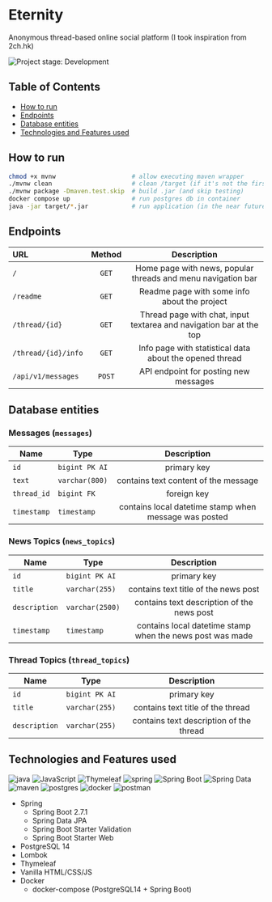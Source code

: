 # Eternity
Anonymous thread-based online social platform (I took inspiration from 2ch.hk)

![Project stage: Development][project-stage-badge: Development]

[project-stage-badge: Development]: https://img.shields.io/badge/Project%20Stage-Development-yellowgreen.svg

## Table of Contents
* [How to run](#how-to-run)
* [Endpoints](#endpoints)
* [Database entities](#database-entities)
* [Technologies and Features used](#technologies-and-features-used)

## How to run
```bash
chmod +x mvnw                     # allow executing maven wrapper
./mvnw clean                      # clean /target (if it's not the first run)
./mvnw package -Dmaven.test.skip  # build .jar (and skip testing)
docker compose up                 # run postgres db in container
java -jar target/*.jar            # run application (in the near future it will be containerized)
```

## Endpoints
| URL                 | Method |                             Description                             |
|:--------------------|:------:|:-------------------------------------------------------------------:|
| `/`                 | `GET`  |    Home page with news, popular threads and menu navigation bar     |
| `/readme`           | `GET`  |            Readme page with some info about the project             |
| `/thread/{id}`      | `GET`  | Thread page with chat, input textarea and navigation bar at the top |
| `/thread/{id}/info` | `GET`  |       Info page with statistical data about the opened thread       |
| `/api/v1/messages`  | `POST` |                API endpoint for posting new messages                |

## Database entities
### Messages (`messages`)
| Name        | Type           |                      Description                      |
|-------------|----------------|:-----------------------------------------------------:|
| `id`        | `bigint PK AI` |                      primary key                      |
| `text`      | `varchar(800)` |         contains text content of the message          |
| `thread_id` | `bigint FK`    |                      foreign key                      |
| `timestamp` | `timestamp`    | contains local datetime stamp when message was posted |

### News Topics (`news_topics`)
| Name          | Type            |                        Description                        |
|---------------|-----------------|:---------------------------------------------------------:|
| `id`          | `bigint PK AI`  |                        primary key                        |
| `title`       | `varchar(255)`  |           contains text title of the news post            |
| `description` | `varchar(2500)` |        contains text description of the news post         |
| `timestamp`   | `timestamp`     | contains local datetime stamp when the news post was made |

### Thread Topics (`thread_topics`)
| Name          | Type           |               Description               |
|---------------|----------------|:---------------------------------------:|
| `id`          | `bigint PK AI` |               primary key               |
| `title`       | `varchar(255)` |    contains text title of the thread    |
| `description` | `varchar(255)` | contains text description of the thread |

## Technologies and Features used

![java](https://img.shields.io/badge/Java-ED8B00?style=for-the-badge&logo=java&logoColor=white)
![JavaScript](https://img.shields.io/badge/javascript-%23323330.svg?style=for-the-badge&logo=javascript&logoColor=%23F7DF1E)
![Thymeleaf](https://img.shields.io/badge/Thymeleaf-%23005C0F.svg?style=for-the-badge&logo=Thymeleaf&logoColor=white)
![spring](https://img.shields.io/badge/spring%20-%236DB33F.svg?&style=for-the-badge&logo=spring&logoColor=white)
![Spring Boot](https://img.shields.io/static/v1?style=for-the-badge&message=Spring+Boot&color=6DB33F&logo=Spring+Boot&logoColor=FFFFFF&label=)
![Spring Data](https://img.shields.io/static/v1?style=for-the-badge&message=Spring+Data&color=6DB33F&logo=Spring+Data&logoColor=FFFFFF&label=)
![maven](https://img.shields.io/badge/Maven-C71A36?style=for-the-badge&logo=apache-maven)
![postgres](https://img.shields.io/badge/postgres-%23316192.svg?&style=for-the-badge&logo=postgresql&logoColor=white)
![docker](https://img.shields.io/badge/docker-%232496ED.svg?&style=for-the-badge&logo=docker&logoColor=white)
![postman](https://img.shields.io/badge/Postman-FF6C37?style=for-the-badge&logo=Postman&logoColor=white)

* Spring
    * Spring Boot 2.7.1
    * Spring Data JPA
    * Spring Boot Starter Validation
    * Spring Boot Starter Web
* PostgreSQL 14
* Lombok
* Thymeleaf
* Vanilla HTML/CSS/JS
* Docker
    * docker-compose (PostgreSQL14 + Spring Boot)
